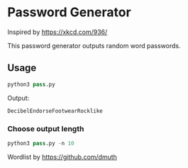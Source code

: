 # Password Generator

Inspired by https://xkcd.com/936/

This password generator outputs random word passwords.

## Usage

```python
python3 pass.py
```

Output:

```
DecibelEndorseFootwearRocklike
```

### Choose output length

```python
python3 pass.py -n 10
```

Wordlist by https://github.com/dmuth
